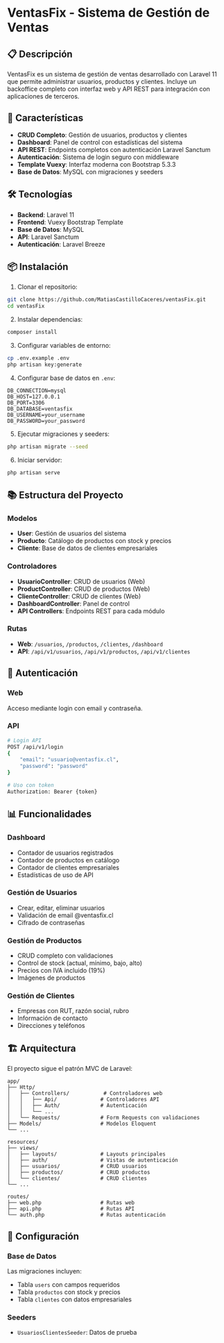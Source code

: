 # VentasFix - Sistema de Gestión de Ventas

## 📋 Descripción

VentasFix es un sistema de gestión de ventas desarrollado con Laravel 11 que permite administrar usuarios, productos y clientes. Incluye un backoffice completo con interfaz web y API REST para integración con aplicaciones de terceros.

## 🚀 Características

- **CRUD Completo**: Gestión de usuarios, productos y clientes
- **Dashboard**: Panel de control con estadísticas del sistema
- **API REST**: Endpoints completos con autenticación Laravel Sanctum
- **Autenticación**: Sistema de login seguro con middleware
- **Template Vuexy**: Interfaz moderna con Bootstrap 5.3.3
- **Base de Datos**: MySQL con migraciones y seeders

## 🛠️ Tecnologías

- **Backend**: Laravel 11
- **Frontend**: Vuexy Bootstrap Template
- **Base de Datos**: MySQL
- **API**: Laravel Sanctum
- **Autenticación**: Laravel Breeze

## 📦 Instalación

1. Clonar el repositorio:
```bash
git clone https://github.com/MatiasCastilloCaceres/ventasFix.git
cd ventasFix
```

2. Instalar dependencias:
```bash
composer install
```

3. Configurar variables de entorno:
```bash
cp .env.example .env
php artisan key:generate
```

4. Configurar base de datos en `.env`:
```env
DB_CONNECTION=mysql
DB_HOST=127.0.0.1
DB_PORT=3306
DB_DATABASE=ventasfix
DB_USERNAME=your_username
DB_PASSWORD=your_password
```

5. Ejecutar migraciones y seeders:
```bash
php artisan migrate --seed
```

6. Iniciar servidor:
```bash
php artisan serve
```

## 📚 Estructura del Proyecto

### Modelos
- **User**: Gestión de usuarios del sistema
- **Producto**: Catálogo de productos con stock y precios
- **Cliente**: Base de datos de clientes empresariales

### Controladores
- **UsuarioController**: CRUD de usuarios (Web)
- **ProductController**: CRUD de productos (Web)  
- **ClienteController**: CRUD de clientes (Web)
- **DashboardController**: Panel de control
- **API Controllers**: Endpoints REST para cada módulo

### Rutas
- **Web**: `/usuarios`, `/productos`, `/clientes`, `/dashboard`
- **API**: `/api/v1/usuarios`, `/api/v1/productos`, `/api/v1/clientes`

## 🔐 Autenticación

### Web
Acceso mediante login con email y contraseña.

### API
```bash
# Login API
POST /api/v1/login
{
    "email": "usuario@ventasfix.cl",
    "password": "password"
}

# Uso con token
Authorization: Bearer {token}
```

## 📊 Funcionalidades

### Dashboard
- Contador de usuarios registrados
- Contador de productos en catálogo  
- Contador de clientes empresariales
- Estadísticas de uso de API

### Gestión de Usuarios
- Crear, editar, eliminar usuarios
- Validación de email @ventasfix.cl
- Cifrado de contraseñas

### Gestión de Productos
- CRUD completo con validaciones
- Control de stock (actual, mínimo, bajo, alto)
- Precios con IVA incluido (19%)
- Imágenes de productos

### Gestión de Clientes
- Empresas con RUT, razón social, rubro
- Información de contacto
- Direcciones y teléfonos

## 🏗️ Arquitectura

El proyecto sigue el patrón MVC de Laravel:

```
app/
├── Http/
│   ├── Controllers/           # Controladores web
│   │   ├── Api/              # Controladores API
│   │   ├── Auth/             # Autenticación
│   │   └── ...
│   └── Requests/             # Form Requests con validaciones
├── Models/                   # Modelos Eloquent
└── ...

resources/
├── views/
│   ├── layouts/              # Layouts principales
│   ├── auth/                 # Vistas de autenticación
│   ├── usuarios/             # CRUD usuarios
│   ├── productos/            # CRUD productos
│   └── clientes/             # CRUD clientes
└── ...

routes/
├── web.php                   # Rutas web
├── api.php                   # Rutas API
└── auth.php                  # Rutas autenticación
```

## 🔧 Configuración

### Base de Datos
Las migraciones incluyen:
- Tabla `users` con campos requeridos
- Tabla `productos` con stock y precios
- Tabla `clientes` con datos empresariales

### Seeders
- `UsuariosClientesSeeder`: Datos de prueba






